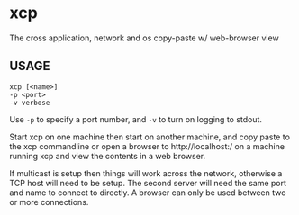 xcp
====

The cross application, network and os copy-paste w/ web-browser view

USAGE
-----

    xcp [<name>]
    -p <port>
    -v verbose

Use `-p` to specify a port number, and `-v` to turn on logging to stdout.

Start xcp on one machine then start on another machine, and copy paste to the xcp commandline or open a browser to http://localhost:<port>/<name> on a machine running xcp and view the contents in a web browser.

If multicast is setup then things will work across the network, otherwise a TCP host will need to be setup. The second server will need the same port and name to connect to directly. A browser can only be used between two or more connections.